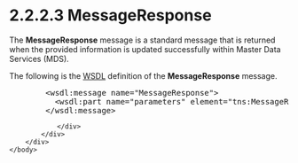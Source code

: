 <html dir="LTR" xmlns:mshelp="http://msdn.microsoft.com/mshelp" xmlns:ddue="http://ddue.schemas.microsoft.com/authoring/2003/5" xmlns:xlink="http://www.w3.org/1999/xlink" xmlns:tool="http://www.microsoft.com/tooltip">
    <head>
        <meta http-equiv="Content-Type" content="text/html; CHARSET=utf-8"></meta>
        <meta name="save" content="history"></meta>
        <title>2.2.2.3 MessageResponse</title>
        <xml>
            <mshelp:toctitle title="2.2.2.3 MessageResponse"></mshelp:toctitle>
            <mshelp:rltitle title="[MS-SSMDSWS-15]: MessageResponse"></mshelp:rltitle>
            <mshelp:keyword index="A" term="81713c2d-8c41-43bd-85dd-e106c538c3ae"></mshelp:keyword>
            <mshelp:attr name="DCSext.ContentType" value="open specification"></mshelp:attr>
            <mshelp:attr name="AssetID" value="81713c2d-8c41-43bd-85dd-e106c538c3ae"></mshelp:attr>
            <mshelp:attr name="TopicType" value="kbRef"></mshelp:attr>
            <mshelp:attr name="DCSext.Title" value="[MS-SSMDSWS-15]: MessageResponse" />
        </xml>
    </head>
    <body>
        <div id="header">
            <h1 class="heading">2.2.2.3 MessageResponse</h1>
        </div>
        <div id="mainSection">
            <div id="mainBody">
                <div id="allHistory" class="saveHistory"></div>
                <div id="sectionSection0" class="section" name="collapseableSection">
                    

<p>The <b>MessageResponse</b> message is a standard message
that is returned when the provided information is updated successfully within
Master Data Services (MDS).</p>

<p>The following is the <a href="ad350219-f30b-4bac-99e5-6477986f9a7a.md#gt_5a824664-0858-4b09-b852-83baf4584efa">WSDL</a> definition of the <b>MessageResponse</b>
message.</p>

<dl>
<dd>
<div><pre>   &lt;wsdl:message name=&quot;MessageResponse&quot;&gt;
     &lt;wsdl:part name=&quot;parameters&quot; element=&quot;tns:MessageResponse&quot;/&gt;
   &lt;/wsdl:message&gt;
</pre></div>
</dd></dl>


                </div>
            </div>
        </div>
    </body>
</html>